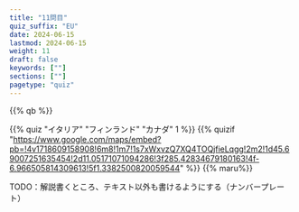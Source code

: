 ```yaml
---
title: "11問目"
quiz_suffix: "EU"
date: 2024-06-15
lastmod: 2024-06-15
weight: 11
draft: false
keywords: [""]
sections: [""]
pagetype: "quiz"
---
```


{{% qb %}}

{{% quiz "イタリア" "フィンランド" "カナダ" 1 %}}
{{% quizif "https://www.google.com/maps/embed?pb=!4v1718609158908!6m8!1m7!1s7xWxvzQ7XQ4TOQjfieLqgg!2m2!1d45.69007251635454!2d11.05171071094286!3f285.42834679180163!4f-6.966505814309613!5f1.3382500820059544" %}}
{{% maru%}}

<div class="googlemap-if ansarea transparent-area">
TODO：解説書くところ、テキスト以外も書けるようにする（ナンバープレート）
</div>